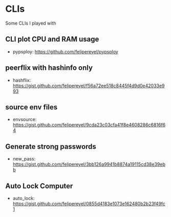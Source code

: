 # CLIs
Some CLIs I played with

## CLI plot CPU and RAM usage 
- pypsploy: https://github.com/felipereyel/pypsploy


## peerflix with hashinfo only
- hashflix: https://gist.github.com/felipereyel/f56a72ee518c8445f4d9d0e42033e993


## source env files
- envsource: https://gist.github.com/felipereyel/9cda23c03cfa41f8e4608286c6816f64


## Generate strong passwords
- new_pass: https://gist.github.com/felipereyel/3bb126a9941b8874a19115cd38e39ebb


## Auto Lock Computer
- auto_lock: https://gist.github.com/felipereyel/0855d4183e1073e162480b2b23f49fc1
